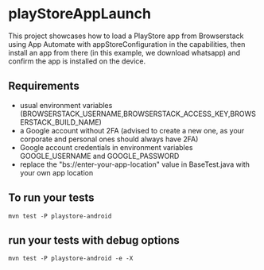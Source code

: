 # playStoreAppLaunch
This project showcases how to load a PlayStore app from Browserstack using App Automate with appStoreConfiguration in the capabilities, then install an app from there (in this example, we download whatsapp) and confirm the app is installed on the device.

## Requirements
- usual environment variables (BROWSERSTACK_USERNAME,BROWSERSTACK_ACCESS_KEY,BROWSERSTACK_BUILD_NAME)
- a Google account without 2FA (advised to create a new one, as your corporate and personal ones should always have 2FA)
- Google account credentials in environment variables GOOGLE_USERNAME and GOOGLE_PASSWORD
- replace the "bs://enter-your-app-location" value in BaseTest.java with your own app location

## To run your tests
`mvn test -P playstore-android`

## run your tests with debug options
`mvn test -P playstore-android -e -X`
